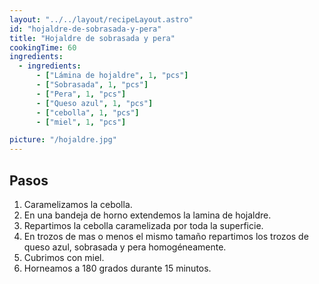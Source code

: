 ```yaml
---
layout: "../../layout/recipeLayout.astro"
id: "hojaldre-de-sobrasada-y-pera"
title: "Hojaldre de sobrasada y pera"
cookingTime: 60
ingredients:
  - ingredients:
      - ["Lámina de hojaldre", 1, "pcs"]
      - ["Sobrasada", 1, "pcs"]
      - ["Pera", 1, "pcs"]
      - ["Queso azul", 1, "pcs"]
      - ["cebolla", 1, "pcs"]
      - ["miel", 1, "pcs"]

picture: "/hojaldre.jpg"
---
```


## Pasos

1. Caramelizamos la cebolla.
2. En una bandeja de horno extendemos la lamina de hojaldre.
3. Repartimos la cebolla caramelizada por toda la superficie.
4. En trozos de mas o menos el mismo tamaño repartimos los trozos de queso azul, sobrasada y pera homogéneamente.
5. Cubrimos con miel.
6. Horneamos a 180 grados durante 15 minutos.
